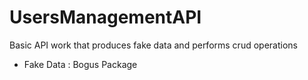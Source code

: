 # UsersManagementAPI
Basic API work that produces fake data and performs crud operations

* Fake Data : Bogus Package

